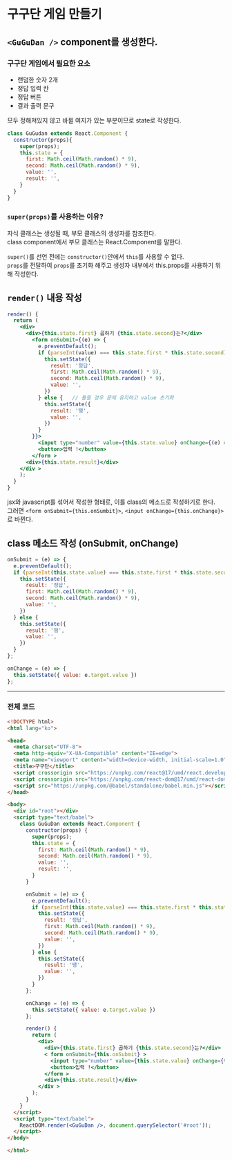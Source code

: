 # 구구단 게임 만들기

## `<GuGuDan />` component를 생성한다.

### 구구단 게임에서 필요한 요소
- 랜덤한 숫자 2개
- 정답 입력 칸
- 정답 버튼
- 결과 출력 문구

모두 정해져있지 않고 바뀔 여지가 있는 부분이므로 state로 작성한다.
```jsx
class GuGudan extends React.Component {
  constructor(props){
    super(props);
    this.state = {
      first: Math.ceil(Math.random() * 9),
      second: Math.ceil(Math.random() * 9),
      value: '',
      result: '',
    }
  }
}
```
### `super(props)`를 사용하는 이유?
자식 클래스는 생성될 때, 부모 클래스의 생성자를 참조한다.<br/>
class component에서 부모 클래스는 React.Component를 말한다.

`super()`를 선언 전에는 `constructor()`안에서 `this`를 사용할 수 없다.<br/>
`props`를 전달하여 `props`를 초기화 해주고 생성자 내부에서 this.props를 사용하기 위해 작성한다.

## `render()` 내용 작성
```jsx
render() {
  return (
    <div>
      <div>{this.state.first} 곱하기 {this.state.second}는?</div>
        <form onSubmit={(e) => {
          e.preventDefault();
          if (parseInt(value) === this.state.first * this.state.second) {  // 정답일 경우 새로운 랜덤 숫자를 만들어내고 value를 초기화
            this.setState({
              result: '정답',
              first: Math.ceil(Math.random() * 9),
              second: Math.ceil(Math.random() * 9),
              value: '',
            })
          } else {   // 틀릴 경우 문제 유지하고 value 초기화
            this.setState({
              result: '땡',
              value: '',
            })
          }
        }}>
          <input type="number" value={this.state.value} onChange={(e) => this.setState({ value: e.target.value })} /> 
          <button>입력 !</button>
        </form >
      <div>{this.state.result}</div>
    </div >
    );
  }
}
```
jsx와 javascript를 섞어서 작성한 형태로, 이를 class의 메소드로 작성하기로 한다.<br/>
그러면 `<form onSubmit={this.onSumbit}>`, `<input onChange={this.onChange}>`로 바뀐다.

## class 메소드 작성 (onSubmit, onChange)
```jsx
onSubmit = (e) => {
  e.preventDefault();
  if (parseInt(this.state.value) === this.state.first * this.state.second) {
    this.setState({
      result: '정답',
      first: Math.ceil(Math.random() * 9),
      second: Math.ceil(Math.random() * 9),
      value: '',
    })
  } else {
    this.setState({
      result: '땡',
      value: '',
    })
  }
};

onChange = (e) => {
  this.setState({ value: e.target.value })
};
```
***

### 전체 코드
```html
<!DOCTYPE html>
<html lang="ko">

<head>
  <meta charset="UTF-8">
  <meta http-equiv="X-UA-Compatible" content="IE=edge">
  <meta name="viewport" content="width=device-width, initial-scale=1.0">
  <title>구구단</title>
  <script crossorigin src="https://unpkg.com/react@17/umd/react.development.js"></script>
  <script crossorigin src="https://unpkg.com/react-dom@17/umd/react-dom.development.js"></script>
  <script src="https://unpkg.com/@babel/standalone/babel.min.js"></script>
</head>

<body>
  <div id="root"></div>
  <script type="text/babel">
    class GuGuDan extends React.Component {
      constructor(props) {
        super(props);
        this.state = {
          first: Math.ceil(Math.random() * 9),
          second: Math.ceil(Math.random() * 9),
          value: '',
          result: '',
        }
      }

      onSubmit = (e) => {
        e.preventDefault();
        if (parseInt(this.state.value) === this.state.first * this.state.second) {
          this.setState({
            result: '정답',
            first: Math.ceil(Math.random() * 9),
            second: Math.ceil(Math.random() * 9),
            value: '',
          })
        } else {
          this.setState({
            result: '땡',
            value: '',
          })
        }
      };

      onChange = (e) => {
        this.setState({ value: e.target.value })
      };

      render() {
        return (
          <div>
            <div>{this.state.first} 곱하기 {this.state.second}는?</div>
            < form onSubmit={this.onSubmit} >
              <input type="number" value={this.state.value} onChange={this.onChange} />
              <button>입력 !</button>
            </form >
            <div>{this.state.result}</div>
          </div >
        );
      }
    }
  </script>
  <script type="text/babel">
    ReactDOM.render(<GuGuDan />, document.querySelector('#root'));
  </script>
</body>

</html>
```